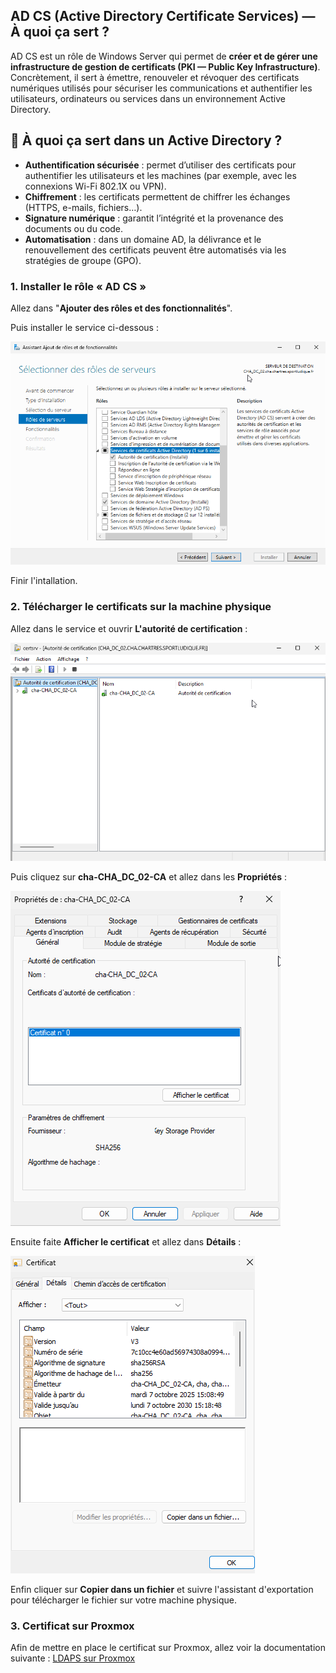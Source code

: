 ## AD CS (Active Directory Certificate Services) — À quoi ça sert ?

 AD CS est un rôle de Windows Server qui permet de **créer et de gérer une infrastructure de gestion de certificats (PKI — Public Key Infrastructure)**.<br>
 Concrètement, il sert à émettre, renouveler et révoquer des certificats numériques utilisés pour sécuriser les communications et authentifier les utilisateurs, ordinateurs ou services dans un environnement Active Directory.

## 🔐 À quoi ça sert dans un Active Directory ?

- **Authentification sécurisée** : permet d’utiliser des certificats pour authentifier les utilisateurs et les machines (par exemple, avec les connexions Wi-Fi 802.1X ou VPN).
- **Chiffrement** : les certificats permettent de chiffrer les échanges (HTTPS, e-mails, fichiers…).
- **Signature numérique** : garantit l’intégrité et la provenance des documents ou du code.
- **Automatisation** : dans un domaine AD, la délivrance et le renouvellement des certificats peuvent être automatisés via les stratégies de groupe (GPO).

### 1. Installer le rôle « AD CS »

Allez dans "**Ajouter des rôles et des fonctionnalités**".

Puis installer le service ci-dessous :

![installe](AD-CS/1.png)

Finir l'intallation.

### 2. Télécharger le certificats sur la machine physique

Allez dans le service et ouvrir **L'autorité de certification** :

![autorité](AD-CS/2.png)

Puis cliquez sur **cha-CHA_DC_02-CA** et allez dans les **Propriétés** :

![propriétés](AD-CS/3.png)

Ensuite faite **Afficher le certificat** et allez dans **Détails** :

![certificats](AD-CS/4.png)

Enfin cliquer sur **Copier dans un fichier** et suivre l'assistant d'exportation pour télécharger le fichier sur votre machine physique.

### 3. Certificat sur Proxmox

Afin de mettre en place le certificat sur Proxmox, allez voir la documentation suivante : [LDAPS sur Proxmox](https://sym-0ne.github.io/sport-ludique-Chartres/Hyperviseur/ldaps-prox/)
